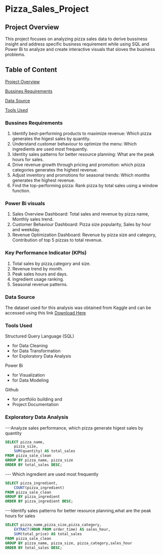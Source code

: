 # Pizza_Sales_Project
## Project Overview
This project focuses on analyzing pizza sales data to derive bussiness insight and address specific business requirement while using SQL and Power Bi to analyze and create interactive visuals that sloves the business problems.
## Table of Content
[Project Overview](#project-overview)

[Bussines Requirements](#bussines-requirements)

[Data Source](#data-source)

[Tools Used](#tools-used)

### Bussines Requirements
1. Identify best-performing products to maximize revenue: Which pizza generates the higest sales by quantity.
2. Understand customer behaviour to optimize the menu: Which ingredients are used most frequently.
3. Identity sales patterns for better resource planning: What are the peak hours for sales.
4. Drive revenue growth through pricing and promotion: which pizza categories generates the highest revenue.
5. Adjust inventory and promotions for seasonal trends: Which months generates the highest revenue.
6. Find the top-performing pizza: Rank pizza by total sales using a window function.

### Power Bi visuals
1. Sales Overview Dashboard: Total sales and revenue by pizza name, Monthly sales trend.
2. Customer Behaviour Dashboard: Pizza size popularity, Sales by hour and weekday.
3. Revenue Optimization Dashboard: Revenue by pizza size and category, Contribution of top 5 pizzas to total revenue.

### Key Performance Indicator (KPIs)
1. Total sales by pizza,category and size.
2. Revenue trend by month.
3. Peak sales hours and days.
4. Ingredient usage ranking.
5. Seasonal revenue patterns.

### Data Source 
The dataset used for this analysis was obtained from Kaggle and can be accessed using this link [Download Here](https://www.kaggle.com)

### Tools Used
Structured Query Language (SQL) 
- for Data Cleaning
- for Data Transformation
- for Exploratory Data Analysis

Power Bi
- for Visualization
- for Data Modeling

Github
- for portfolio building and
- Project Documentation

### Exploratory Data Analysis
---Analyze sales performance, which pizza generate higest sales by quantity
```Sql
SELECT pizza_name,
	pizza_size,
	SUM(quantity) AS total_sales
FROM pizza_sale_clean
GROUP BY pizza_name, pizza_size
ORDER BY total_sales DESC;
```

--- Which ingredient are used most frequently
```sql
SELECT pizza_ingredient,
	COUNT(pizza_ingredient) 
FROM pizza_sale_clean
GROUP BY pizza_ingredient
ORDER BY pizza_ingredient DESC;
```
---Identify sales patterns for better resource planning,what are the peak hours for sales
```sql
SELECT pizza_name,pizza_size,pizza_category,
	EXTRACT(HOUR FROM order_time) AS sales_hour,
	SUM(total_price) AS total_sales
FROM pizza_sale_clean
GROUP BY pizza_name, pizza_size, pizza_category,sales_hour
ORDER BY total_sales DESC;
```
